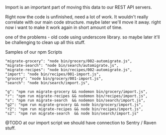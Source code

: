 Import is an important part of moving this data to our REST API servers.

Right now the code is unfinished, need a lot of work.
It wouldn't really correlate with our main code structure.
maybe later we'll move it away. right now i want to make it work again in short amount of time.

one of the problems - old code using underscore library. so maybe later it'll be challenging to clean up all this stuff.


Samples of our npm Scripts



```
"migrate-grocery": "node bin/grocery/002-automigrate.js",
"migrate-search": "node bin/search/automigrate.js",
"migrate-recipes": "node bin/recipes/002-automigrate.js",
"import": "node bin/recipes/001-import.js",
"grocery": "node bin/grocery/001-import.js",
"search": "node bin/search/import.js",

"g": "npm run migrate-grocery && nodemon bin/grocery/import.js",
"r": "npm run migrate-recipes && nodemon bin/recipes/import.js",
"s": "npm run migrate-search  && nodemon bin/search/import.js",
"g2": "npm run migrate-grocery && node bin/grocery/import.js",
"r2": "npm run migrate-recipes && node bin/recipes/import.js",
"s2": "npm run migrate-search  && node bin/search/import.js"
```

@TODO at our import script we should have connection to Sentry / Raven stuff.
